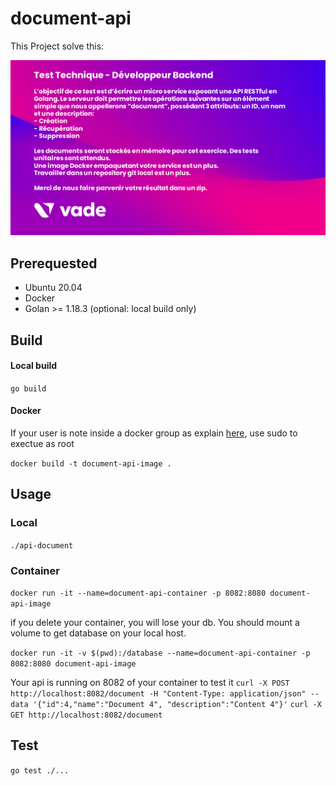 # document-api

This Project solve this:

![test](vade_test.png) 

## Prerequested

* Ubuntu 20.04
* Docker 
* Golan >= 1.18.3 (optional: local build only)


## Build

#### Local build

`go build`

#### Docker 

If your user is note inside a docker group as explain [here](https://docs.docker.com/engine/install/linux-postinstall/), use sudo to exectue as root

`docker build -t document-api-image . `

## Usage 

### Local
`./api-document`

### Container

`docker run -it --name=document-api-container -p 8082:8080 document-api-image `

if you delete your container, you will lose your db. You should mount a volume to get database on your local host.

`docker run -it -v $(pwd):/database --name=document-api-container -p 8082:8080 document-api-image`

Your api is running on 8082 of your container to test it 
`curl -X POST http://localhost:8082/document -H "Content-Type: application/json" --data '{"id":4,"name":"Document 4", "description":"Content 4"}'`
`curl -X GET http://localhost:8082/document`

## Test 

`go test ./...`

